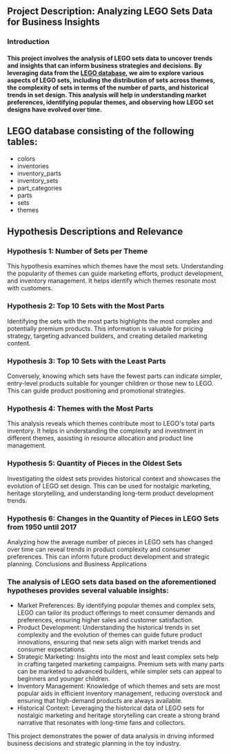## Project Description: Analyzing LEGO Sets Data for Business Insights
### Introduction
#### This project involves the analysis of LEGO sets data to uncover trends and insights that can inform business strategies and decisions. By leveraging data from the [LEGO database]([https://pages.github.com/](https://www.kaggle.com/datasets/rtatman/lego-database/data)), we aim to explore various aspects of LEGO sets, including the distribution of sets across themes, the complexity of sets in terms of the number of parts, and historical trends in set design. This analysis will help in understanding market preferences, identifying popular themes, and observing how LEGO set designs have evolved over time.

## LEGO database consisting of the following tables:

- colors
- inventories
- inventory_parts
- inventory_sets
- part_categories
- parts
- sets
- themes

## Hypothesis Descriptions and Relevance
### Hypothesis 1: Number of Sets per Theme
This hypothesis examines which themes have the most sets. Understanding the popularity of themes can guide marketing efforts, product development, and inventory management. It helps identify which themes resonate most with customers.


### Hypothesis 2: Top 10 Sets with the Most Parts
Identifying the sets with the most parts highlights the most complex and potentially premium products. This information is valuable for pricing strategy, targeting advanced builders, and creating detailed marketing content.

### Hypothesis 3: Top 10 Sets with the Least Parts
Conversely, knowing which sets have the fewest parts can indicate simpler, entry-level products suitable for younger children or those new to LEGO. This can guide product positioning and promotional strategies.

### Hypothesis 4: Themes with the Most Parts
This analysis reveals which themes contribute most to LEGO's total parts inventory. It helps in understanding the complexity and investment in different themes, assisting in resource allocation and product line management.

### Hypothesis 5: Quantity of Pieces in the Oldest Sets
Investigating the oldest sets provides historical context and showcases the evolution of LEGO set design. This can be used for nostalgic marketing, heritage storytelling, and understanding long-term product development trends.

### Hypothesis 6: Changes in the Quantity of Pieces in LEGO Sets from 1950 until 2017
Analyzing how the average number of pieces in LEGO sets has changed over time can reveal trends in product complexity and consumer preferences. This can inform future product development and strategic planning.
Conclusions and Business Applications

### The analysis of LEGO sets data based on the aforementioned hypotheses provides several valuable insights:

- Market Preferences: By identifying popular themes and complex sets, LEGO can tailor its product offerings to meet consumer demands and preferences, ensuring higher sales and customer satisfaction.
- Product Development: Understanding the historical trends in set complexity and the evolution of themes can guide future product innovations, ensuring that new sets align with market trends and consumer expectations.
- Strategic Marketing: Insights into the most and least complex sets help in crafting targeted marketing campaigns. Premium sets with many parts can be marketed to advanced builders, while simpler sets can appeal to beginners and younger children.
- Inventory Management: Knowledge of which themes and sets are most popular aids in efficient inventory management, reducing overstock and ensuring that high-demand products are always available.
- Historical Context: Leveraging the historical data of LEGO sets for nostalgic marketing and heritage storytelling can create a strong brand narrative that resonates with long-time fans and collectors.

This project demonstrates the power of data analysis in driving informed business decisions and strategic planning in the toy industry.

